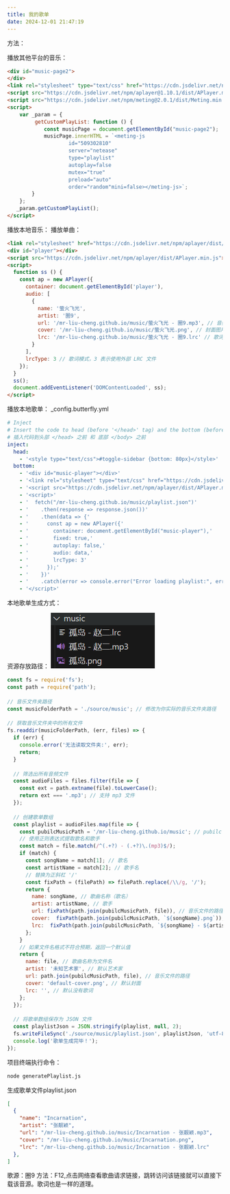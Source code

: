 ```yaml
---
title: 我的歌单
date: 2024-12-01 21:47:19
---
```


<div id="music-page">
</div>
<link rel="stylesheet" type="text/css" href="https://cdn.jsdelivr.net/npm/aplayer@1.10.1/dist/APlayer.min.css">
<script src="https://cdn.jsdelivr.net/npm/aplayer@1.10.1/dist/APlayer.min.js"></script>
<script src="https://cdn.jsdelivr.net/npm/meting@2.0.1/dist/Meting.min.js"></script>
<script>
    var userId = "509302810";
    var userServer = "netease";
    var userType = "playlist";
</script>
<script>
    const params = new URLSearchParams(window.location.search);
    var _param = {
         getCustomPlayList: function () {
            const musicPage = document.getElementById("music-page");
            const playlistType = params.get("type") || "playlist";
            if (params.get("id") && params.get("server")) {
                var id = params.get("id");
                var server = params.get("server");
                musicPage.innerHTML = `<meting-js listMaxHeight="600px"id="${id}"server="${server}"type="${playlistType}"mutex="true"preload="auto"order="random"autoplay="false"></meting-js>`;
            } else {
                musicPage.innerHTML = `<meting-js listMaxHeight="600px"id="${userId}"server="${userServer}"type="${userType}"mutex="true"preload="auto"order="random"autoplay=false></meting-js>`;
            }
        }
    };
    _param.getCustomPlayList();
    const vh = window.innerHeight * 1;
    document.documentElement.style.setProperty('--vh', `${vh}px`);
    window.addEventListener('resize', () => {
        let vh = window.innerHeight * 1;
        document.documentElement.style.setProperty('--vh', `${vh}px`);
    });
</script>

<div id="music-page2">
</div>
<link rel="stylesheet" type="text/css" href="https://cdn.jsdelivr.net/npm/aplayer@1.10.1/dist/APlayer.min.css">
<script src="https://cdn.jsdelivr.net/npm/aplayer@1.10.1/dist/APlayer.min.js"></script>
<script src="https://cdn.jsdelivr.net/npm/meting@2.0.1/dist/Meting.min.js"></script>
<script>
    var _param = {
         getCustomPlayList: function () {
            const musicPage = document.getElementById("music-page2");
            musicPage.innerHTML = `<meting-js 
                    id="509302810"
                    server="netease"
                    type="playlist"
                    autoplay=false
                    mutex="true"
                    preload="auto"
                    order="random"mini=false></meting-js>`;
        }
    };
   _param.getCustomPlayList();
</script>

<link rel="stylesheet" href="https://cdn.jsdelivr.net/npm/aplayer/dist/APlayer.min.css">
<div id="player"></div>
<script src="https://cdn.jsdelivr.net/npm/aplayer/dist/APlayer.min.js"></script>
<script>
  function ss () {
    const ap = new APlayer({
      container: document.getElementById('player'),
      audio: [
        {
          name: '萤火飞光',
          artist: '圈9',
          url: '/mr-liu-cheng.github.io/music/萤火飞光 - 圈9.mp3', // 音频文件路径
          cover: '/mr-liu-cheng.github.io/music/萤火飞光.png', // 封面图片路径
          lrc: '/mr-liu-cheng.github.io/music/萤火飞光 - 圈9.lrc' // 歌词文件路径
        }
      ],
      lrcType: 3 // 歌词模式，3 表示使用外部 LRC 文件
    });
  }
  ss();
  document.addEventListener('DOMContentLoaded', ss);
</script>

方法：

播放其他平台的音乐：

```html
<div id="music-page2">
</div>
<link rel="stylesheet" type="text/css" href="https://cdn.jsdelivr.net/npm/aplayer@1.10.1/dist/APlayer.min.css">
<script src="https://cdn.jsdelivr.net/npm/aplayer@1.10.1/dist/APlayer.min.js"></script>
<script src="https://cdn.jsdelivr.net/npm/meting@2.0.1/dist/Meting.min.js"></script>
<script>
    var _param = {
         getCustomPlayList: function () {
            const musicPage = document.getElementById("music-page2");
            musicPage.innerHTML = `<meting-js 
                    id="509302810"
                    server="netease"
                    type="playlist"
                    autoplay=false
                    mutex="true"
                    preload="auto"
                    order="random"mini=false></meting-js>`;
        }
    };
   _param.getCustomPlayList();
</script>
```

播放本地音乐：
播放单曲：

```html
<link rel="stylesheet" href="https://cdn.jsdelivr.net/npm/aplayer/dist/APlayer.min.css">
<div id="player"></div>
<script src="https://cdn.jsdelivr.net/npm/aplayer/dist/APlayer.min.js"></script>
<script>
  function ss () {
    const ap = new APlayer({
      container: document.getElementById('player'),
      audio: [
        {
          name: '萤火飞光',
          artist: '圈9',
          url: '/mr-liu-cheng.github.io/music/萤火飞光 - 圈9.mp3', // 音频文件路径
          cover: '/mr-liu-cheng.github.io/music/萤火飞光.png', // 封面图片路径
          lrc: '/mr-liu-cheng.github.io/music/萤火飞光 - 圈9.lrc' // 歌词文件路径
        }
      ],
      lrcType: 3 // 歌词模式，3 表示使用外部 LRC 文件
    });
  }
  ss();
  document.addEventListener('DOMContentLoaded', ss);
</script>
```

播放本地歌单：
_config.butterfly.yml

```yml
# Inject
# Insert the code to head (before '</head>' tag) and the bottom (before '</body>' tag)
# 插入代码到头部 </head> 之前 和 底部 </body> 之前
inject:
  head:
    - '<style type="text/css">#toggle-sidebar {bottom: 80px}</style>'
  bottom:
    - '<div id="music-player"></div>'
    - '<link rel="stylesheet" type="text/css" href="https://cdn.jsdelivr.net/npm/aplayer/dist/APlayer.min.css">'
    - '<script src="https://cdn.jsdelivr.net/npm/aplayer/dist/APlayer.min.js"></script>'
    - '<script>'
    - '  fetch("/mr-liu-cheng.github.io/music/playlist.json")'
    - '    .then(response => response.json())'
    - '    .then(data => {'
    - '      const ap = new APlayer({'
    - '        container: document.getElementById("music-player"),'
    - '        fixed: true,'
    - '        autoplay: false,'
    - '        audio: data,'
    - '        lrcType: 3'
    - '      });'
    - '    })'
    - '    .catch(error => console.error("Error loading playlist:", error));'
    - '</script>'
```

本地歌单生成方式：

资源存放路径：
![alt text](index/image.png)
``` js
const fs = require('fs');
const path = require('path');

// 音乐文件夹路径
const musicFolderPath = './source/music'; // 修改为你实际的音乐文件夹路径

// 获取音乐文件夹中的所有文件
fs.readdir(musicFolderPath, (err, files) => {
  if (err) {
    console.error('无法读取文件夹:', err);
    return;
  }

  // 筛选出所有音频文件
  const audioFiles = files.filter(file => {
    const ext = path.extname(file).toLowerCase();
    return ext === '.mp3'; // 支持 mp3 文件
  });

  // 创建歌单数组
  const playlist = audioFiles.map(file => {
    const pubilcMusicPath = '/mr-liu-cheng.github.io/music'; // pubilc
    // 使用正则表达式提取歌名和歌手
    const match = file.match(/^(.+?) - (.+?)\.(mp3)$/);
    if (match) {
      const songName = match[1]; // 歌名
      const artistName = match[2]; // 歌手名
      // 替换为正斜杠 '/'
      const fixPath = (filePath) => filePath.replace(/\\/g, '/');
      return {
        name: songName, // 歌曲名称（歌名）
        artist: artistName, // 歌手
        url: fixPath(path.join(pubilcMusicPath, file)), // 音乐文件的路径
        cover:  fixPath(path.join(pubilcMusicPath, `${songName}.png`)), // 封面使用歌名
        lrc:  fixPath(path.join(pubilcMusicPath, `${songName} - ${artistName}.lrc`)), // 歌词使用歌名
      };
    }
    // 如果文件名格式不符合预期，返回一个默认值
    return {
      name: file, // 歌曲名称为文件名
      artist: '未知艺术家', // 默认艺术家
      url: path.join(pubilcMusicPath, file), // 音乐文件的路径
      cover: 'default-cover.png', // 默认封面
      lrc: '', // 默认没有歌词
    };
  });

  // 将歌单数组保存为 JSON 文件
  const playlistJson = JSON.stringify(playlist, null, 2);
  fs.writeFileSync('./source/music/playlist.json', playlistJson, 'utf-8');
  console.log('歌单生成完毕！');
});

```
项目终端执行命令：
``` bash
node generatePlaylist.js
```
生成歌单文件playlist.json
``` json
[
  {
    "name": "Incarnation",
    "artist": "张靓颖",
    "url": "/mr-liu-cheng.github.io/music/Incarnation - 张靓颖.mp3",
    "cover": "/mr-liu-cheng.github.io/music/Incarnation.png",
    "lrc": "/mr-liu-cheng.github.io/music/Incarnation - 张靓颖.lrc"
  },
]
```



歌源：圈9
方法：F12,点击网络查看歌曲请求链接，跳转访问该链接就可以直接下载该音源。歌词也是一样的道理。

